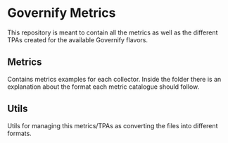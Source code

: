 # Governify Metrics
This repository is meant to contain all the metrics as well as the different TPAs created for the available Governify flavors.

## Metrics
Contains metrics examples for each collector. Inside the folder there is an explanation about the format each metric catalogue should follow.

## Utils
Utils for managing this metrics/TPAs as converting the files into different formats.